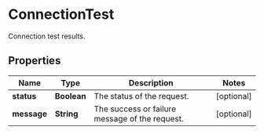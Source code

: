

# ConnectionTest

Connection test results.

## Properties

Name | Type | Description | Notes
------------ | ------------- | ------------- | -------------
**status** | **Boolean** | The status of the request. |  [optional]
**message** | **String** | The success or failure message of the request. |  [optional]




